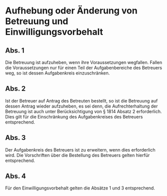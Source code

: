 # Aufhebung oder Änderung von Betreuung und Einwilligungsvorbehalt



## Abs. 1

 Die Betreuung ist aufzuheben, wenn ihre Voraussetzungen wegfallen. Fallen die Voraussetzungen nur für einen Teil der Aufgabenbereiche des Betreuers weg, so ist dessen Aufgabenkreis einzuschränken.

## Abs. 2

 Ist der Betreuer auf Antrag des Betreuten bestellt, so ist die Betreuung auf dessen Antrag wieder aufzuheben, es sei denn, die Aufrechterhaltung der Betreuung ist auch unter Berücksichtigung von § 1814 Absatz 2 erforderlich. Dies gilt für die Einschränkung des Aufgabenkreises des Betreuers entsprechend.

## Abs. 3

 Der Aufgabenkreis des Betreuers ist zu erweitern, wenn dies erforderlich wird. Die Vorschriften über die Bestellung des Betreuers gelten hierfür entsprechend.

## Abs. 4

 Für den Einwilligungsvorbehalt gelten die Absätze 1 und 3 entsprechend. 

